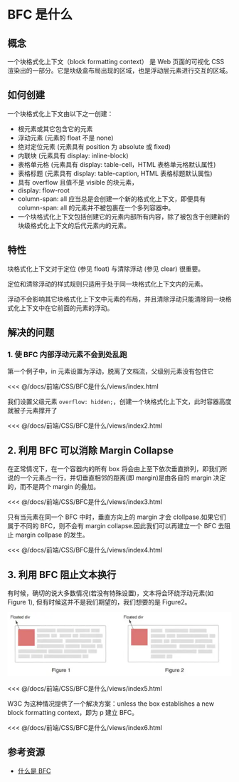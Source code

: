 # BFC 是什么

## 概念

一个块格式化上下文（block formatting context） 是 Web 页面的可视化 CSS 渲染出的一部分。它是块级盒布局出现的区域，也是浮动层元素进行交互的区域。

## 如何创建

一个块格式化上下文由以下之一创建：

- 根元素或其它包含它的元素
- 浮动元素 (元素的 float 不是 none)
- 绝对定位元素 (元素具有 position 为 absolute 或 fixed)
- 内联块 (元素具有 display: inline-block)
- 表格单元格 (元素具有 display: table-cell，HTML 表格单元格默认属性)
- 表格标题 (元素具有 display: table-caption, HTML 表格标题默认属性)
- 具有 overflow 且值不是 visible 的块元素，
- display: flow-root
- column-span: all 应当总是会创建一个新的格式化上下文，即便具有 column-span: all 的元素并不被包裹在一个多列容器中。
- 一个块格式化上下文包括创建它的元素内部所有内容，除了被包含于创建新的块级格式化上下文的后代元素内的元素。

## 特性

块格式化上下文对于定位 (参见 float) 与清除浮动 (参见 clear) 很重要。

定位和清除浮动的样式规则只适用于处于同一块格式化上下文内的元素。

浮动不会影响其它块格式化上下文中元素的布局，并且清除浮动只能清除同一块格式化上下文中在它前面的元素的浮动。

## 解决的问题

### 1. 使 BFC 内部浮动元素不会到处乱跑

第一个例子中，in 元素设置为浮动，脱离了文档流，父级别元素没有包住它

<Visual relative="./views/index.html" />

<!-- prettier-ignore -->
<<< @/docs/前端/CSS/BFC是什么/views/index.html

我们设置父级元素 `overflow: hidden;`，创建一个块格式化上下文，此时容器高度就被子元素撑开了

<Visual relative="./views/index2.html" />

<!-- prettier-ignore -->
<<< @/docs/前端/CSS/BFC是什么/views/index2.html

## 2. 利用 BFC 可以消除 Margin Collapse

在正常情况下，在一个容器内的所有 box 将会由上至下依次垂直排列，即我们所说的一个元素占一行，并切垂直相邻的距离(即 margin)是由各自的 margin 决定的，而不是两个 margin 的叠加。

<Visual relative="./views/index3.html" />

<!-- prettier-ignore -->
<<< @/docs/前端/CSS/BFC是什么/views/index3.html

只有当元素在同一个 BFC 中时，垂直方向上的 margin 才会 clollpase.如果它们属于不同的 BFC，则不会有 margin collapse.因此我们可以再建立一个 BFC 去阻止 margin collpase 的发生。

<Visual relative="./views/index4.html" />

<!-- prettier-ignore -->
<<< @/docs/前端/CSS/BFC是什么/views/index4.html

## 3. 利用 BFC 阻止文本换行

有时候，确切的说大多数情况(若没有特殊设置)，文本将会环绕浮动元素(如 Figure 1), 但有时候这并不是我们期望的，我们想要的是 Figure2。

![3000805-2dbefeca789142a6](./assets/3000805-2dbefeca789142a6.jpg)

<Visual relative="./views/index5.html" />

<!-- prettier-ignore -->
<<< @/docs/前端/CSS/BFC是什么/views/index5.html

W3C 为这种情况提供了一个解决方案：unless the box establishes a new block formatting context，即为 p 建立 BFC。

<Visual relative="./views/index6.html" />

<!-- prettier-ignore -->
<<< @/docs/前端/CSS/BFC是什么/views/index6.html

## 参考资源

- [什么是 BFC](https://www.jianshu.com/p/682ae6476a14)
